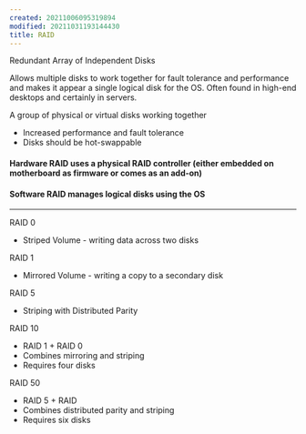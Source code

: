 ```yaml
---
created: 20211006095319894
modified: 20211031193144430
title: RAID
---
```


Redundant Array of Independent Disks

Allows multiple disks to work together for fault tolerance and performance and makes it appear a single logical disk for the OS. Often found in high-end desktops and certainly in servers.

A group of physical or virtual disks working together

- Increased performance and fault tolerance
- Disks should be hot-swappable

#### Hardware RAID uses a physical RAID controller (either embedded on motherboard as firmware or comes as an add-on)

#### Software RAID manages logical disks using the OS

---

RAID 0

- Striped Volume - writing data across two disks

RAID 1

- Mirrored Volume - writing a copy to a secondary disk

RAID 5

- Striping with Distributed Parity

RAID 10

- RAID 1 + RAID 0
- Combines mirroring and striping
- Requires four disks

RAID 50

- RAID 5 + RAID
- Combines distributed parity and striping
- Requires six disks
